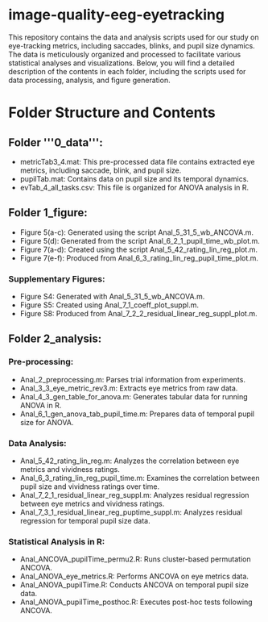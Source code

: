 # image-quality-eeg-eyetracking

This repository contains the data and analysis scripts used for our study on eye-tracking metrics, including saccades, blinks, and pupil size dynamics. The data is meticulously organized and processed to facilitate various statistical analyses and visualizations. Below, you will find a detailed description of the contents in each folder, including the scripts used for data processing, analysis, and figure generation.

# Folder Structure and Contents
## Folder '''0_data''':
- metricTab3_4.mat: This pre-processed data file contains extracted eye metrics, including saccade, blink, and pupil size.
- pupilTab.mat: Contains data on pupil size and its temporal dynamics.
- evTab_4_all_tasks.csv: This file is organized for ANOVA analysis in R.
## Folder 1_figure:
- Figure 5(a-c): Generated using the script Anal_5_31_5_wb_ANCOVA.m.
- Figure 5(d): Generated from the script Anal_6_2_1_pupil_time_wb_plot.m.
- Figure 7(a-d): Created using the script Anal_5_42_rating_lin_reg_plot.m.
- Figure 7(e-f): Produced from Anal_6_3_rating_lin_reg_pupil_time_plot.m.
### Supplementary Figures:
- Figure S4: Generated with Anal_5_31_5_wb_ANCOVA.m.
- Figure S5: Created using Anal_7_1_coeff_plot_suppl.m.
- Figure S8: Produced from Anal_7_2_2_residual_linear_reg_suppl_plot.m.
## Folder 2_analysis:
### Pre-processing:
- Anal_2_preprocessing.m: Parses trial information from experiments.
- Anal_3_3_eye_metric_rev3.m: Extracts eye metrics from raw data.
- Anal_4_3_gen_table_for_anova.m: Generates tabular data for running ANOVA in R.
- Anal_6_1_gen_anova_tab_pupil_time.m: Prepares data of temporal pupil size for ANOVA.
### Data Analysis:
- Anal_5_42_rating_lin_reg.m: Analyzes the correlation between eye metrics and vividness ratings.
- Anal_6_3_rating_lin_reg_pupil_time.m: Examines the correlation between pupil size and vividness ratings over time.
- Anal_7_2_1_residual_linear_reg_suppl.m: Analyzes residual regression between eye metrics and vividness ratings.
- Anal_7_3_1_residual_linear_reg_puptime_suppl.m: Analyzes residual regression for temporal pupil size data.
### Statistical Analysis in R:
- Anal_ANCOVA_pupilTime_permu2.R: Runs cluster-based permutation ANCOVA.
- Anal_ANOVA_eye_metrics.R: Performs ANCOVA on eye metrics data.
- Anal_ANOVA_pupilTime.R: Conducts ANCOVA on temporal pupil size data.
- Anal_ANOVA_pupilTime_posthoc.R: Executes post-hoc tests following ANCOVA.
